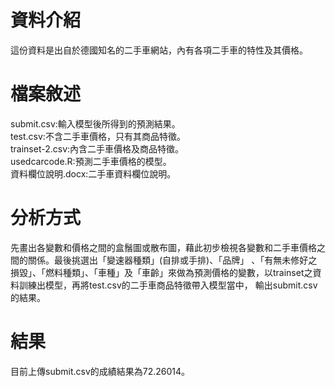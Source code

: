 # 資料介紹 <br>
這份資料是出自於德國知名的二手車網站，內有各項二手車的特性及其價格。

# 檔案敘述 <br>
submit.csv:輸入模型後所得到的預測結果。<br>
test.csv:不含二手車價格，只有其商品特徵。<br>
trainset-2.csv:內含二手車價格及商品特徵。<br>
usedcarcode.R:預測二手車價格的模型。<br>
資料欄位說明.docx:二手車資料欄位說明。<br>
# 分析方式 <br>
先畫出各變數和價格之間的盒鬚圖或散布圖，藉此初步檢視各變數和二手車價格之間的關係。最後挑選出「變速器種類」(自排或手排)、「品牌」
、「有無未修好之損毀」、「燃料種類」、「車種」及「車齡」來做為預測價格的變數，以trainset之資料訓練出模型，再將test.csv的二手車商品特徵帶入模型當中，
輸出submit.csv的結果。<br>
# 結果 <br>
目前上傳submit.csv的成績結果為72.26014。
